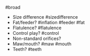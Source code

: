 #broad
- Size difference #sizedifference 
- Fat/feeder? #inflation #feeder #fat
- Flatulence? #flatulence
- Control play? #control
- Non-standard orifices?
- Maw/mouth? #maw #mouth
- Teeth? #teeth 